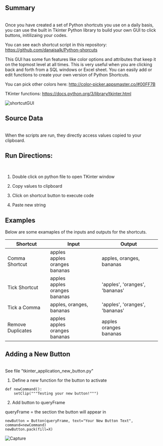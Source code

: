 ## Summary
<br>
Once you have created a set of Python shortcuts you use on a daily basis, you can use the built in Tkinter Python library to build your own GUI to click buttons, initilizaing your codes. 

You can see each shortcut script in this repository: https://github.com/danajsalk/Python-shorcuts

This GUI has some fun features like color options and attributes that keep it on the topmost level at all times. This is very useful when you are clicking back and forth from a SQL windows or Excel sheet. You can easily add or edit functions to create your own version of Python Shortcuts.

You can pick other colors here: http://color-picker.appsmaster.co/#00FF7B

TKinter functions: https://docs.python.org/3/library/tkinter.html



![shortcutGUI](https://user-images.githubusercontent.com/46821074/69642892-b2527380-101f-11ea-98b5-026723b24f33.png)



## Source Data
<br>
When the scripts are run, they directly access values copied to your clipboard.

## Run Directions:
<br>

1. Double click on python file to open TKinter window

2. Copy values to clipboard

3. Click on shortcut button to execute code

4. Paste new string

## Examples
Below are some examaples of the inputs and outputs for the shortcuts. 

| Shortcut          | Input                                        | Output                           |
|-------------------|----------------------------------------------|----------------------------------|
| Comma Shortcut    | apples <br> apples <br> oranges <br> bananas | apples, oranges, bananas         |
| Tick Shortcut     | apples <br> apples <br> oranges <br> bananas | 'apples', 'oranges', 'bananas'   |
| Tick a Comma      | apples, oranges, bananas                     | 'apples', 'oranges', 'bananas'   |
| Remove Duplicates | apples <br> apples <br> oranges <br> bananas | apples <br> oranges <br> bananas |


## Adding a New Button
<br>
See file "tkinter_application_new_button.py"

1. Define a new function for the button to activate

```
def newCommand():
    setClip("""Testing your new button!""")
```

2. Add button to queryFrame

queryFrame = the section the button will appear in

```
newButton = Button(queryFrame, text="Your New Button Text", command=newCommand)
newButton.pack(fill=X)
```

![Capture](https://user-images.githubusercontent.com/46821074/79362785-3f7d6280-7f04-11ea-9b25-b1712f5782f6.PNG)
